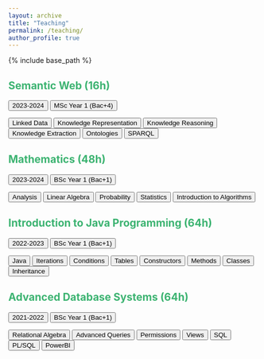 ```yaml
---
layout: archive
title: "Teaching"
permalink: /teaching/
author_profile: true
---
```


{% include base_path %}

## <FONT COLOR="#3CB371">Semantic Web (16h)</FONT>
<button type="button" class="btn btn-default">2023-2024</button>
<button type="button" class="btn btn-primary">MSc Year 1 (Bac+4)</button>

<button type="button" class="btn btn-secondary">Linked Data</button>
<button type="button" class="btn btn-secondary">Knowledge Representation</button>
<button type="button" class="btn btn-secondary">Knowledge Reasoning</button>
<button type="button" class="btn btn-secondary">Knowledge Extraction</button>
<button type="button" class="btn btn-secondary">Ontologies</button>
<button type="button" class="btn btn-secondary">SPARQL</button>

## <FONT COLOR="#3CB371">Mathematics (48h)</FONT>
<button type="button" class="btn btn-default">2023-2024</button>
<button type="button" class="btn btn-primary">BSc Year 1 (Bac+1)</button>

<button type="button" class="btn btn-secondary">Analysis</button>
<button type="button" class="btn btn-secondary">Linear Algebra</button>
<button type="button" class="btn btn-secondary">Probability</button>
<button type="button" class="btn btn-secondary">Statistics</button>
<button type="button" class="btn btn-secondary">Introduction to Algorithms</button>

## <FONT COLOR="#3CB371">Introduction to Java Programming (64h)</FONT>
<button type="button" class="btn btn-default">2022-2023</button>
<button type="button" class="btn btn-primary">BSc Year 1 (Bac+1)</button>

<button type="button" class="btn btn-secondary">Java</button>
<button type="button" class="btn btn-secondary">Iterations</button>
<button type="button" class="btn btn-secondary">Conditions</button>
<button type="button" class="btn btn-secondary">Tables</button>
<button type="button" class="btn btn-secondary">Constructors</button>
<button type="button" class="btn btn-secondary">Methods</button>
<button type="button" class="btn btn-secondary">Classes</button>
<button type="button" class="btn btn-secondary">Inheritance</button>

<!-- 
<dl>
  <dt><b>Academic Year</b></dt>
<dd>2022-2023</dd>
  <dt><b>Course Duration</b></dt>
<dd>64h</dd>
  <dt><b>Students</b></dt>
<dd>25 Bachelor Students</dd>
  <dt><b>Keywords</b></dt>
<dd>Java Language, Variables, Tables, Constructors, Methods, Iterations, Conditions, Classes, Inheritance</dd>
</dl>

<button name="button" onclick="http://www.google.com">B.Sc. Year 1 (Bac+1)</button>
<a><button name="button" style = "color: red" onclick="https://www.w3schools.com/CPP/cpp_math.asp">`cmath`on w3schools</button></a> -->

## <FONT COLOR="#3CB371">Advanced Database Systems (64h)</FONT>
<button type="button" class="btn btn-default">2021-2022</button>
<button type="button" class="btn btn-primary">BSc Year 1 (Bac+1)</button>

<button type="button" class="btn btn-secondary">Relational Algebra</button>
<button type="button" class="btn btn-secondary">Advanced Queries</button>
<button type="button" class="btn btn-secondary">Permissions</button>
<button type="button" class="btn btn-secondary">Views</button>
<button type="button" class="btn btn-secondary">SQL</button>
<button type="button" class="btn btn-secondary">PL/SQL</button>
<button type="button" class="btn btn-secondary">PowerBI</button>

<!-- <dl>
  <dt><b>Academic Year</b></dt>
<dd>2021-2022</dd>
  <dt><b>Course Duration</b></dt>
<dd>64h</dd>
  <dt><b>Students</b></dt>
<dd>25 Bachelor Students</dd>
  <dt><b>Keywords</b></dt>
<dd>Relational Algebra, Advanced Queries, Permissions, Views, SQL, PL/SQL, PowerBI</dd>
</dl> -->
